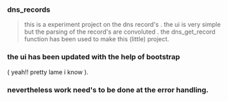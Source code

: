 ### dns_records
> this is a experiment project on the dns record's .
> the ui is very simple but the parsing of the record's are convoluted .
> the dns_get_record function has been used to make this (little) project.


### the ui has been updated with the help of bootstrap
 ( yeah!! pretty lame i know ).
 
### nevertheless work need's to be done at the error handling.
